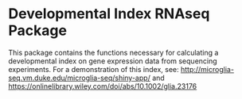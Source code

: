 # Developmental Index RNAseq Package

This package contains the functions necessary for calculating a developmental index on gene expression data from sequencing experiments. For a demonstration of this index, see: http://microglia-seq.vm.duke.edu/microglia-seq/shiny-app/ and https://onlinelibrary.wiley.com/doi/abs/10.1002/glia.23176